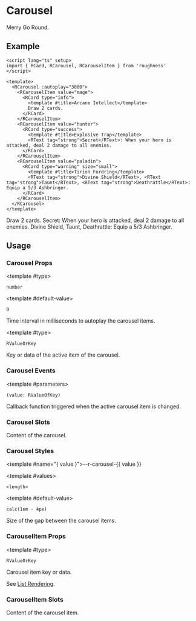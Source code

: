 <script lang="ts" setup>
import { RCard, RCarousel, RCarouselItem, RDetails, RSpace, RTable, RText } from 'roughness'
import { ref } from 'vue'
</script>

# Carousel

Merry Go Round.

## Example

<RDetails>
  <template #summary>Show Code</template>

```vue
<script lang="ts" setup>
import { RCard, RCarousel, RCarouselItem } from 'roughness'
</script>

<template>
  <RCarousel :autoplay="3000">
    <RCarouselItem value="mage">
      <RCard type="info">
        <template #title>Arcane Intellect</template>
        Draw 2 cards.
      </RCard>
    </RCarouselItem>
    <RCarouselItem value="hunter">
      <RCard type="success">
        <template #title>Explosive Trap</template>
        <RText tag="strong">Secret</RText>: When your hero is attacked, deal 2 damage to all enemies.
      </RCard>
    </RCarouselItem>
    <RCarouselItem value="paladin">
      <RCard type="warning" size="small">
        <template #title>Tirion Fordring</template>
        <RText tag="strong">Divine Shield</RText>, <RText tag="strong">Taunt</RText>, <RText tag="strong">Deathrattle</RText>: Equip a 5/3 Ashbringer.
      </RCard>
    </RCarouselItem>
  </RCarousel>
</template>
```

</RDetails>

<RCarousel :autoplay="3000">
  <RCarouselItem value="mage">
    <RCard type="info">
      <template #title>Arcane Intellect</template>
      Draw 2 cards.
    </RCard>
  </RCarouselItem>
  <RCarouselItem value="hunter">
    <RCard type="success">
      <template #title>Explosive Trap</template>
      <RText tag="strong">Secret</RText>: When your hero is attacked, deal 2 damage to all enemies.
    </RCard>
  </RCarouselItem>
  <RCarouselItem value="paladin">
    <RCard type="warning" size="small">
      <template #title>Tirion Fordring</template>
      <RText tag="strong">Divine Shield</RText>, <RText tag="strong">Taunt</RText>, <RText tag="strong">Deathrattle</RText>: Equip a 5/3 Ashbringer.
    </RCard>
  </RCarouselItem>
</RCarousel>

## Usage

### Carousel Props

<RPropsTable>

  <RProp name="autoplay">

  <template #type>

  `number`

  </template>

  <template #default-value>

  `0`

  </template>

  Time interval in milliseconds to autoplay the carousel items.

  </RProp>

  <RProp name="model-value">

  <template #type>

  `RValueOrKey`

  </template>

  Key or data of the active item of the carousel.

  </RProp>

</RPropsTable>

### Carousel Events

<REventsTable>

  <REvent name="update:model-value">

  <template #parameters>

  `(value: RValueOfKey)`

  </template>

  Callback function triggered when the active carousel item is changed.

  </REvent>

</REventsTable>

### Carousel Slots

<RSlotsTable>

  <RSlot name="default">
    Content of the carousel.
  </RSlot>

</RSlotsTable>

### Carousel Styles

<RStylesTable>

  <template #name="{ value }">--r-carousel-{{ value }}</template>

  <RStyle name="gap-size">

  <template #values>

  `<length>`

  </template>

  <template #default-value>

  `calc(1em - 4px)`

  </template>

  Size of the gap between the carousel items.

  </RStyle>

</RStylesTable>

### CarouselItem Props

<RPropsTable>

  <RProp name="value">

  <template #type>

  `RValueOrKey`

  </template>

  Carousel item key or data.

  See [List Rendering](/guide/specs#list-rendering).

  </RProp>

</RPropsTable>

### CarouselItem Slots

<RSlotsTable>

  <RSlot name="default">
    Content of the carousel item.
  </RSlot>

</RSlotsTable>
